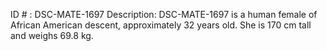 ID # : DSC-MATE-1697
Description: DSC-MATE-1697 is a human female of African American descent, approximately 32 years old. She is 170 cm tall and weighs 69.8 kg.